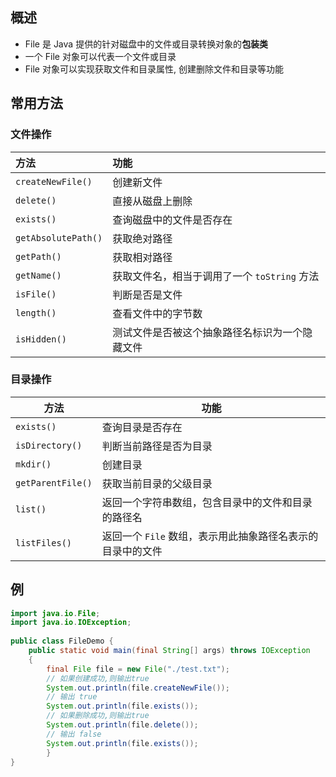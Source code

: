 ## 概述
- File 是 Java 提供的针对磁盘中的文件或目录转换对象的**包装类**
- 一个 File 对象可以代表一个文件或目录
- File 对象可以实现获取文件和目录属性, 创建删除文件和目录等功能
## 常用方法
### 文件操作

| **方法**              | **功能**                       |
| :------------------ | :--------------------------- |
| `createNewFile()`   | 创建新文件                        |
| `delete()`          | 直接从磁盘上删除                     |
| `exists()`          | 查询磁盘中的文件是否存在                 |
| `getAbsolutePath()` | 获取绝对路径                       |
| `getPath()`         | 获取相对路径                       |
| `getName()`         | 获取文件名，相当于调用了一个 `toString` 方法 |
| `isFile()`          | 判断是否是文件                      |
| `length()`          | 查看文件中的字节数                    |
| `isHidden()`        | 测试文件是否被这个抽象路径名标识为一个隐藏文件      |
### 目录操作
| **方法**                | **功能**                                |
| ----------------- | --------------------------------- |
| `exists()`        | 查询目录是否存在                          |
| `isDirectory()`   | 判断当前路径是否为目录                       |
| `mkdir()`         | 创建目录                              |
| `getParentFile()` | 获取当前目录的父级目录                       |
| `list()`          | 返回一个字符串数组，包含目录中的文件和目录的路径名         |
| `listFiles()`     | 返回一个 `File` 数组，表示用此抽象路径名表示的目录中的文件 |
## 例
```java
import java.io.File;  
import java.io.IOException;  
  
public class FileDemo {  
    public static void main(final String[] args) throws IOException  
    {  
        final File file = new File("./test.txt"); 
        // 如果创建成功,则输出true   
        System.out.println(file.createNewFile()); 
        // 输出 true   
        System.out.println(file.exists());      
        // 如果删除成功,则输出true  
        System.out.println(file.delete()); 
        // 输出 false    
        System.out.println(file.exists()); 
        }  
}
```